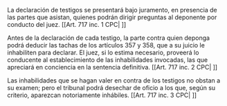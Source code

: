 La declaración de testigos se presentará bajo juramento, en presencia de las partes que asistan, quienes podrán dirigir preguntas al deponente por conducto del juez. [[Art. 717 inc. 1 CPC| ]]

Antes de la declaración de cada testigo, la parte contra quien deponga podrá deducir las tachas de los artículos 357 y 358, que a su juicio le inhabiliten para declarar. El juez, si lo estima necesario, proveerá lo conducente al establecimiento de las inhabilidades invocadas, las que apreciará en conciencia en la sentencia definitiva. [[Art. 717 inc. 2 CPC| ]]

Las inhabilidades que se hagan valer en contra de los testigos no obstan a su examen; pero el tribunal podrá desechar de oficio a los que, según su criterio, aparezcan notoriamente inhábiles. [[Art. 717 inc. 3 CPC| ]]